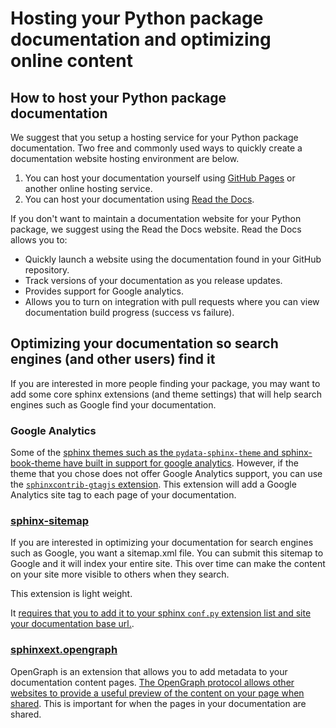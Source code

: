 # Hosting your Python package documentation and optimizing online content 

## How to host your Python package documentation

We suggest that you setup a hosting service for your Python package 
documentation. Two free and commonly used ways to
quickly create a documentation website hosting environment are below. 

1. You can host your documentation yourself using [GitHub Pages](https://pages.github.com/) or another online hosting service. 
1. You can host your documentation using [Read the Docs](https://readthedocs.org/).

If you don't want to maintain a documentation website for your Python package, 
we suggest using the Read the Docs website. Read the Docs allows you to:

* Quickly launch a website using the documentation found in your GitHub repository.  
* Track versions of your documentation as you release updates.
* Provides support for Google analytics.
* Allows you to turn on integration with pull requests where you can view documentation build progress (success vs failure).



## Optimizing your documentation so search engines (and other users) find it

If you are interested in more people finding your package, you may want to 
add some core sphinx extensions (and theme settings) that will help search 
engines such as Google find your documentation. 


### Google Analytics
Some of the [sphinx themes such as the `pydata-sphinx-theme` and 
sphinx-book-theme have built in support for google analytics](https://pydata-sphinx-theme.readthedocs.io/en/latest/user_guide/analytics.html#google-analytics). However, if the theme that you chose does not offer 
Google Analytics support, you can use the [`sphinxcontrib-gtagjs` extension](https://github.com/attakei/sphinxcontrib-gtagjs). 
This extension will add a Google Analytics site tag to each page of your 
documentation.  

### [sphinx-sitemap](https://sphinx-sitemap.readthedocs.io/en/latest/index.html)

If you are interested in optimizing your documentation for search engines such as Google, you want a sitemap.xml file. You can submit this sitemap to Google and it will index your entire site. This over time can make the content on your site more visible to others when they search. 

This extension is light weight.

It [requires that you to add it to your sphinx `conf.py` extension list and site your documentation base url.](https://sphinx-sitemap.readthedocs.io/en/latest/getting-started.html).

### [sphinxext.opengraph](https://github.com/wpilibsuite/sphinxext-opengraph)

OpenGraph is an extension that allows you to add metadata to your documentation 
content pages. [The OpenGraph protocol allows other websites to provide a 
useful preview of the content on your page when shared](https://www.freecodecamp.org/news/what-is-open-graph-and-how-can-i-use-it-for-my-website/#what-is-open-graph). This is important 
for when the pages in your documentation are shared.  
